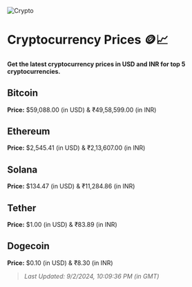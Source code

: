 
![Crypto](https://www.techguide.com.au/wp-content/uploads/2020/11/crypto3.jpeg)

# Cryptocurrency Prices 🪙📈

#### Get the latest cryptocurrency prices in USD and INR for top 5 cryptocurrencies.

## Bitcoin

**Price:** $59,088.00 (in USD) & ₹49,58,599.00 (in INR)

## Ethereum

**Price:** $2,545.41 (in USD) & ₹2,13,607.00 (in INR)

## Solana

**Price:** $134.47 (in USD) & ₹11,284.86 (in INR)

## Tether

**Price:** $1.00 (in USD) & ₹83.89 (in INR)

## Dogecoin

**Price:** $0.10 (in USD) & ₹8.30 (in INR)

> _Last Updated: 9/2/2024, 10:09:36 PM (in GMT)_
